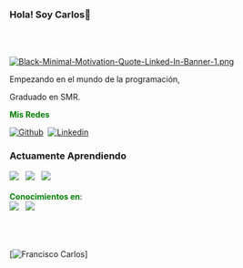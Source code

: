 ### Hola! Soy Carlos🫡​

<br>
<br>

[![Black-Minimal-Motivation-Quote-Linked-In-Banner-1.png](https://i.postimg.cc/wTQ4G5Lh/Black-Minimal-Motivation-Quote-Linked-In-Banner-1.png)](https://github.com/franciscochavesbarbosa)


<p> Empezando en el mundo de la programación,
<p> Graduado en SMR.


<strong style="color:green">Mis Redes </strong>

[![Github](https://img.shields.io/badge/GitHub-100000?style=for-the-badge&logo=github&logoColor=white)](https://github.com/franciscochavesbarbosa)&nbsp; 
[![Linkedin](https://img.shields.io/badge/LinkedIn-0077B5?style=for-the-badge&logo=linkedin&logoColor=white)](https://www.linkedin.com/in/barbosa-chaves/)

### Actuamente Aprendiendo
<div>
<img src="https://img.shields.io/badge/HTML5-E34F26?style=for-the-badge&logo=html5&logoColor=white"> &nbsp; 
<img src="https://img.shields.io/badge/CSS3-1572B6?style=for-the-badge&logo=css3&logoColor=white"> &nbsp; 
<img src="https://img.shields.io/badge/JavaScript-F7DF1E?style=for-the-badge&logo=javascript&logoColor=black">
<br>
<br>
<strong style="color:green">Conocimientos en</strong>:<br>
<img src="https://img.shields.io/badge/Linux-FCC624?style=for-the-badge&logo=linux&logoColor=black"> &nbsp; 
<img src=" 	https://img.shields.io/badge/Windows-0078D6?style=for-the-badge&logo=windows&logoColor=white"> &nbsp; 
</div>
<br>
<br>
<br>

[![Francisco Carlos](https://github-readme-stats.vercel.app/api?username=franciscochavesbarbosa&show_icons=true&theme=dark#gh-dark-mode-only)]




